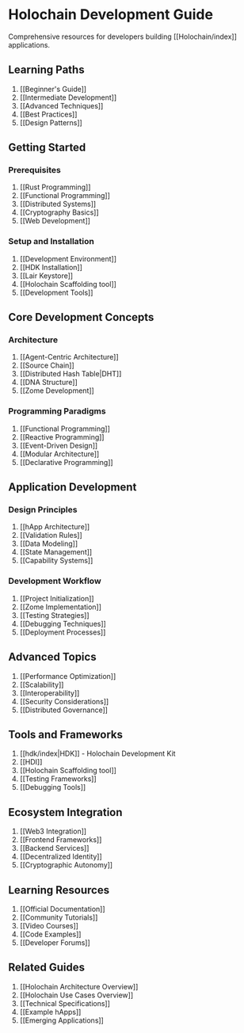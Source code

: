 # Holochain Development Guide

Comprehensive resources for developers building [[Holochain/index]] applications.

## Learning Paths

1. [[Beginner's Guide]]
2. [[Intermediate Development]]
3. [[Advanced Techniques]]
4. [[Best Practices]]
5. [[Design Patterns]]

## Getting Started

### Prerequisites

1. [[Rust Programming]]
2. [[Functional Programming]]
3. [[Distributed Systems]]
4. [[Cryptography Basics]]
5. [[Web Development]]

### Setup and Installation

1. [[Development Environment]]
2. [[HDK Installation]]
3. [[Lair Keystore]]
4. [[Holochain Scaffolding tool]]
5. [[Development Tools]]

## Core Development Concepts

### Architecture

1. [[Agent-Centric Architecture]]
2. [[Source Chain]]
3. [[Distributed Hash Table|DHT]]
4. [[DNA Structure]]
5. [[Zome Development]]

### Programming Paradigms

1. [[Functional Programming]]
2. [[Reactive Programming]]
3. [[Event-Driven Design]]
4. [[Modular Architecture]]
5. [[Declarative Programming]]

## Application Development

### Design Principles

1. [[hApp Architecture]]
2. [[Validation Rules]]
3. [[Data Modeling]]
4. [[State Management]]
5. [[Capability Systems]]

### Development Workflow

1. [[Project Initialization]]
2. [[Zome Implementation]]
3. [[Testing Strategies]]
4. [[Debugging Techniques]]
5. [[Deployment Processes]]

## Advanced Topics

1. [[Performance Optimization]]
2. [[Scalability]]
3. [[Interoperability]]
4. [[Security Considerations]]
5. [[Distributed Governance]]

## Tools and Frameworks

1. [[hdk/index|HDK]] - Holochain Development Kit
2. [[HDI]]
3. [[Holochain Scaffolding tool]]
4. [[Testing Frameworks]]
5. [[Debugging Tools]]

## Ecosystem Integration

1. [[Web3 Integration]]
2. [[Frontend Frameworks]]
3. [[Backend Services]]
4. [[Decentralized Identity]]
5. [[Cryptographic Autonomy]]

## Learning Resources

1. [[Official Documentation]]
2. [[Community Tutorials]]
3. [[Video Courses]]
4. [[Code Examples]]
5. [[Developer Forums]]

## Related Guides

1. [[Holochain Architecture Overview]]
2. [[Holochain Use Cases Overview]]
3. [[Technical Specifications]]
4. [[Example hApps]]
5. [[Emerging Applications]]
